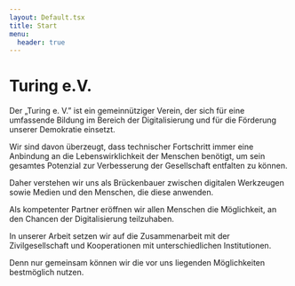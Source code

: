 ```yaml
---
layout: Default.tsx
title: Start
menu:
  header: true
---
```


# Turing e.V.

Der „Turing e. V.” ist ein gemeinnütziger Verein, der sich für eine umfassende Bildung im Bereich der Digitalisierung und für die Förderung unserer Demokratie einsetzt.

Wir sind davon überzeugt, dass technischer Fortschritt immer eine Anbindung an die Lebenswirklichkeit der Menschen benötigt, um sein gesamtes Potenzial zur Verbesserung der Gesellschaft entfalten zu können. 

Daher verstehen wir uns als Brückenbauer zwischen digitalen Werkzeugen sowie Medien und den Menschen, die diese anwenden. 

Als kompetenter Partner eröffnen wir allen Menschen die Möglichkeit, an den Chancen der Digitalisierung teilzuhaben.

In unserer Arbeit setzen wir auf die Zusammenarbeit mit der Zivilgesellschaft und Kooperationen mit unterschiedlichen Institutionen. 

Denn nur gemeinsam können wir die vor uns liegenden Möglichkeiten bestmöglich nutzen.